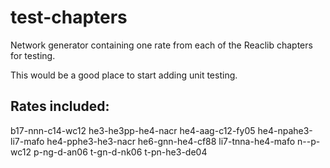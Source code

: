 # test-chapters

Network generator containing one rate from each of the Reaclib chapters for testing.

This would be a good place to start adding unit testing.

## Rates included:
b17-nnn-c14-wc12
he3-he3pp-he4-nacr
he4-aag-c12-fy05
he4-npahe3-li7-mafo
he4-pphe3-he3-nacr
he6-gnn-he4-cf88
li7-tnna-he4-mafo
n--p-wc12
p-ng-d-an06
t-gn-d-nk06
t-pn-he3-de04